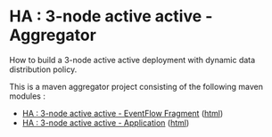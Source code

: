 # HA : 3-node active active - Aggregator

How to build a 3-node active active deployment with dynamic data distribution policy.

This is a maven aggregator project consisting of the following maven modules :

* [HA : 3-node active active - EventFlow Fragment](three-node-active-active-eventflowfragment/src/site/markdown/index.md) ([html](https://plord12.github.io/samples/10.4.0-SNAPSHOT/highavailability/three-node-active-active/three-node-active-active-eventflowfragment/))
* [HA : 3-node active active - Application](three-node-active-active-application/src/site/markdown/index.md) ([html](https://plord12.github.io/samples/10.4.0-SNAPSHOT/highavailability/three-node-active-active/three-node-active-active-application/))
